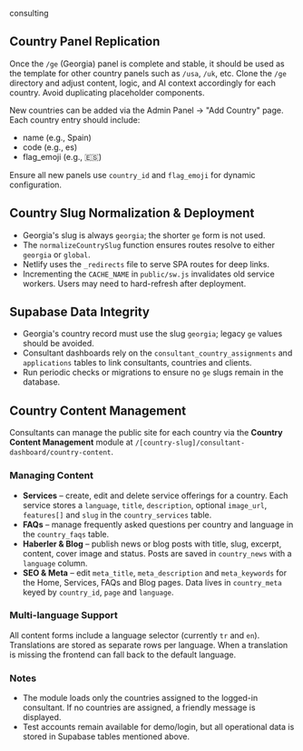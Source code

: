 consulting

## Country Panel Replication

Once the `/ge` (Georgia) panel is complete and stable, it should be used as the template for other country panels such as `/usa`, `/uk`, etc. Clone the `/ge` directory and adjust content, logic, and AI context accordingly for each country. Avoid duplicating placeholder components.

New countries can be added via the Admin Panel → "Add Country" page. Each country entry should include:
- name (e.g., Spain)
- code (e.g., es)
- flag_emoji (e.g., 🇪🇸)

Ensure all new panels use `country_id` and `flag_emoji` for dynamic configuration.

## Country Slug Normalization & Deployment

- Georgia's slug is always `georgia`; the shorter `ge` form is not used.
- The `normalizeCountrySlug` function ensures routes resolve to either `georgia` or `global`.
- Netlify uses the `_redirects` file to serve SPA routes for deep links.
- Incrementing the `CACHE_NAME` in `public/sw.js` invalidates old service workers. Users may need to hard-refresh after deployment.

## Supabase Data Integrity

- Georgia's country record must use the slug `georgia`; legacy `ge` values should be avoided.
- Consultant dashboards rely on the `consultant_country_assignments` and `applications` tables to link consultants, countries and clients.
- Run periodic checks or migrations to ensure no `ge` slugs remain in the database.

## Country Content Management

Consultants can manage the public site for each country via the **Country Content Management** module at `/[country-slug]/consultant-dashboard/country-content`.

### Managing Content

- **Services** – create, edit and delete service offerings for a country. Each service stores a `language`, `title`, `description`, optional `image_url`, `features[]` and `slug` in the `country_services` table.
- **FAQs** – manage frequently asked questions per country and language in the `country_faqs` table.
- **Haberler & Blog** – publish news or blog posts with title, slug, excerpt, content, cover image and status. Posts are saved in `country_news` with a `language` column.
- **SEO & Meta** – edit `meta_title`, `meta_description` and `meta_keywords` for the Home, Services, FAQs and Blog pages. Data lives in `country_meta` keyed by `country_id`, `page` and `language`.

### Multi-language Support

All content forms include a language selector (currently `tr` and `en`). Translations are stored as separate rows per language. When a translation is missing the frontend can fall back to the default language.

### Notes

- The module loads only the countries assigned to the logged-in consultant. If no countries are assigned, a friendly message is displayed.
- Test accounts remain available for demo/login, but all operational data is stored in Supabase tables mentioned above.
